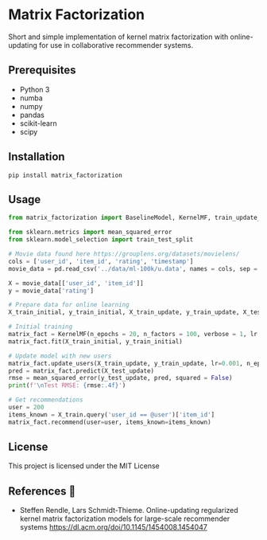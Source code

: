 # Matrix Factorization
Short and simple implementation of kernel matrix factorization with online-updating for use in collaborative recommender systems.

## Prerequisites
- Python 3
- numba
- numpy
- pandas
- scikit-learn
- scipy

## Installation
```
pip install matrix_factorization
```

## Usage
```python
from matrix_factorization import BaselineModel, KernelMF, train_update_test_split

from sklearn.metrics import mean_squared_error
from sklearn.model_selection import train_test_split

# Movie data found here https://grouplens.org/datasets/movielens/
cols = ['user_id', 'item_id', 'rating', 'timestamp']
movie_data = pd.read_csv('../data/ml-100k/u.data', names = cols, sep = '\t', usecols=[0, 1, 2], engine='python')

X = movie_data[['user_id', 'item_id']]
y = movie_data['rating']

# Prepare data for online learning
X_train_initial, y_train_initial, X_train_update, y_train_update, X_test_update, y_test_update = train_update_test_split(movie_data, frac_new_users=0.2)

# Initial training
matrix_fact = KernelMF(n_epochs = 20, n_factors = 100, verbose = 1, lr = 0.001, reg = 0.005)
matrix_fact.fit(X_train_initial, y_train_initial)

# Update model with new users
matrix_fact.update_users(X_train_update, y_train_update, lr=0.001, n_epochs=20, verbose=1)
pred = matrix_fact.predict(X_test_update)
rmse = mean_squared_error(y_test_update, pred, squared = False)
print(f'\nTest RMSE: {rmse:.4f}')

# Get recommendations
user = 200
items_known = X_train.query('user_id == @user')['item_id']
matrix_fact.recommend(user=user, items_known=items_known)
```

## License
This project is licensed under the MIT License


## References :book:
- Steffen Rendle, Lars Schmidt-Thieme. Online-updating regularized kernel matrix factorization models for large-scale recommender systems https://dl.acm.org/doi/10.1145/1454008.1454047